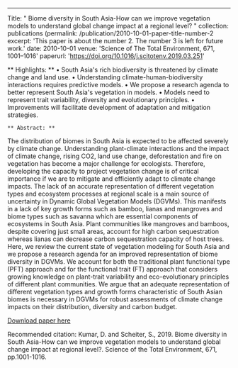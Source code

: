 ---
Title: " Biome diversity in South Asia-How can we improve vegetation models to understand global change impact at a regional level? "
collection:
publications (permalink: /publication/2010-10-01-paper-title-number-2
excerpt: 'This paper is about the number 2. The number 3 is left for future work.'
date: 2010-10-01
venue: 'Science of The Total Environment, 671, 1001–1016'
paperurl: 'https://doi.org/10.1016/j.scitotenv.2019.03.251'

 ** Highlights: **
• South Asia's rich biodiversity is threatened by climate change and land use.
• Understanding climate-human-biodiversity interactions requires predictive models.
• We propose a research agenda to better represent South Asia's vegetation in models.
• Models need to represent trait variability, diversity and evolutionary principles.
• Improvements will facilitate development of adaptation and mitigation strategies.

	** Abstract: **
The distribution of biomes in South Asia is expected to be affected severely by climate change. Understanding plant-climate interactions and the impact of climate change, rising CO2, land use change, deforestation and fire on vegetation has become a major challenge for ecologists. Therefore, developing the capacity to project vegetation change is of critical importance if we are to mitigate and efficiently adapt to climate change impacts. The lack of an accurate representation of different vegetation types and ecosystem processes at regional scale is a main source of uncertainty in Dynamic Global Vegetation Models (DGVMs). This manifests in a lack of key growth forms such as bamboo, lianas and mangroves and biome types such as savanna which are essential components of ecosystems in South Asia. Plant communities like mangroves and bamboos, despite covering just small areas, account for high carbon sequestration whereas lianas can decrease carbon sequestration capacity of host trees. Here, we review the current state of vegetation modeling for South Asia and we propose a research agenda for an improved representation of biome diversity in DGVMs. We account for both the traditional plant functional type (PFT) approach and for the functional trait (FT) approach that considers growing knowledge on plant-trait variability and eco-evolutionary principles of different plant communities. We argue that an adequate representation of different vegetation types and growth forms characteristic of South Asian biomes is necessary in DGVMs for robust assessments of climate change impacts on their distribution, diversity and carbon budget.

[Download paper here](http://academicpages.github.io/files/paper2.pdf)

Recommended citation: Kumar, D. and Scheiter, S., 2019. Biome diversity in South Asia-How can we improve vegetation models to understand global change impact at regional level?. Science of the Total Environment, 671, pp.1001-1016.
